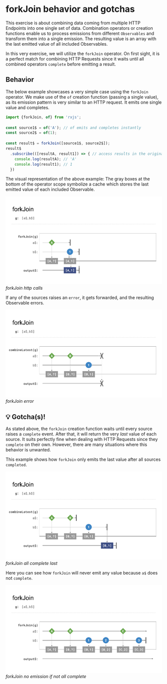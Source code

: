 # forkJoin behavior and gotchas

This exercise is about combining data coming from multiple HTTP Endpoints into one single set of data.
Combination operators or creation functions enable us to process emissions 
from different `Observables` and transform them into a single emission.
The resulting value is an array with the last emitted value of all included Observables.

In this very exercise, we will utilize the `forkJoin` operator. 
On first sight, it is a perfect match for combining HTTP Requests since it waits until all
combined operators `complete` before emitting a result.

## Behavior

The below example showcases a very simple case using the `forkJoin` operator. 
We make use of the `of` creation function (passing a single value), as its emission pattern is very similar to an HTTP request.
It emits one single value and completes.

```Typescript
import {forkJoin, of} from 'rxjs';

const source1$ = of('A'); // of emits and completes instantly
const source2$ = of(1);

const result$ = forkJoin([source1$, source2$]);
result$
  .subscribe(([resultA, result1]) => { // access results in the original order
    console.log(resultA); // 'A'
    console.log(result1); // 1
  })        
```
The visual representation of the above example:
The gray boxes at the bottom of the operator scope symbolize a cache which stores the last emitted value of each included Observable. 

![forkJoin http calls](./assets/images/Reactive-architecture-and-ux-patterns_angular_combination-operators-forkJoin-http_michael-hladky.png)
_forkJoin http calls_

If any of the sources raises an `error`, it gets forwarded, and the resulting Observable errors.

![forkJoin error](./assets/images/Reactive-architecture-and-ux-patterns_angular_combination-operators-forkJoin-error_michael-hladky.png)
_forkJoin error_

## 💡 Gotcha(s)!

As stated above, the `forkJoin` creation function waits until every source raises a `complete` event. After that, it will return the very *last* value of each source. It suits perfectly fine when dealing with HTTP Requests since they `complete` on their own.
 However, there are many situations where this behavior is unwanted. 
 
 This example shows how `forkJoin` only emits the last value after all sources `completed`.

![forkJoin all complete last](./assets/images/Reactive-architecture-and-ux-patterns_angular_combination-operators-forkJoin-emit-all-last_michael-hladky.png)
_forkJoin all complete last_

 Here you can see how `forkJoin` will never emit any value because `a$` does not `complete`.

![forkJoin no emission if not all complete](./assets/images/Reactive-architecture-and-ux-patterns_angular_combination-operators-forkJoin-emit-after-all-complete_michael-hladky.png)
_forkJoin no emission if not all complete_
